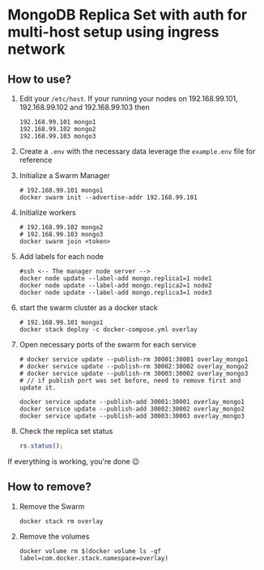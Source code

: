 # MongoDB Replica Set with auth for multi-host setup using ingress network

## How to use?

1. Edit your `/etc/host`. If your running your nodes on 192.168.99.101, 192.168.99.102 and 192.168.99.103 then

   ```shell
   192.168.99.101 mongo1
   192.168.99.102 mongo2
   192.168.99.103 mongo3
   ```

1. Create a `.env` with the necessary data leverage the `example.env` file for reference

1. Initialize a Swarm Manager

   ```shell
   # 192.168.99.101 mongo1
   docker swarm init --advertise-addr 192.168.99.101
   ```

1. Initialize workers

   ```shell
   # 192.168.99.102 mongo2
   # 192.168.99.103 mongo3
   docker swarm join <token>
   ```

1. Add labels for each node

   ```shell
   #ssh <-- The manager node server -->
   docker node update --label-add mongo.replica1=1 node1
   docker node update --label-add mongo.replica2=1 node2
   docker node update --label-add mongo.replica3=1 node3

   ```

1. start the swarm cluster as a docker stack

   ```shell
   # 192.168.99.101 mongo1
   docker stack deploy -c docker-compose.yml overlay
   ```

1. Open necessary ports of the swarm for each service

   ```
   # docker service update --publish-rm 30001:30001 overlay_mongo1
   # docker service update --publish-rm 30002:30002 overlay_mongo2
   # docker service update --publish-rm 30003:30002 overlay_mongo3
   # // if publish port was set before, need to remove first and update it.

   docker service update --publish-add 30001:30001 overlay_mongo1
   docker service update --publish-add 30002:30002 overlay_mongo2
   docker service update --publish-add 30003:30003 overlay_mongo3
   ```

1. Check the replica set status

   ```javascript
   rs.status();
   ```

If everything is working, you're done 😉

## How to remove?

1. Remove the Swarm

   ```
   docker stack rm overlay
   ```

1. Remove the volumes
   ```
   docker volume rm $(docker volume ls -qf label=com.docker.stack.namespace=overlay)
   ```

